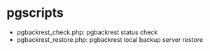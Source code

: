 # pgscripts
* pgbackrest_check.php: pgbackrest status check
* pgbackrest_restore.php: pgbackrest local backup server restore
